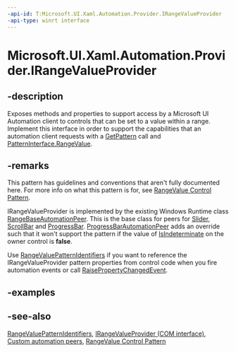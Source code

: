 ```yaml
---
-api-id: T:Microsoft.UI.Xaml.Automation.Provider.IRangeValueProvider
-api-type: winrt interface
---
```


<!-- Interface syntax.
public interface IRangeValueProvider : 
-->

# Microsoft.UI.Xaml.Automation.Provider.IRangeValueProvider

## -description
Exposes methods and properties to support access by a Microsoft UI Automation client to controls that can be set to a value within a range. Implement this interface in order to support the capabilities that an automation client requests with a [GetPattern](/uwp/api/windows.ui.xaml.automation.peers.automationpeer.getpattern(windows.ui.xaml.automation.peers.patterninterface)) call and [PatternInterface.RangeValue](../microsoft.ui.xaml.automation.peers/patterninterface.md).

## -remarks
This pattern has guidelines and conventions that aren't fully documented here. For more info on what this pattern is for, see [RangeValue Control Pattern](/windows/desktop/WinAuto/uiauto-implementingrangevalue).

IRangeValueProvider is implemented by the existing Windows Runtime class [RangeBaseAutomationPeer](../microsoft.ui.xaml.automation.peers/rangebaseautomationpeer.md). This is the base class for peers for [Slider](../microsoft.ui.xaml.controls/slider.md), [ScrollBar](../microsoft.ui.xaml.controls.primitives/scrollbar.md) and [ProgressBar](../microsoft.ui.xaml.controls/progressbar.md). [ProgressBarAutomationPeer](../microsoft.ui.xaml.automation.peers/progressbarautomationpeer.md) adds an override such that it won't support the pattern if the value of [IsIndeterminate](../microsoft.ui.xaml.controls/progressbar_isindeterminate.md) on the owner control is **false**.

Use [RangeValuePatternIdentifiers](../microsoft.ui.xaml.automation/rangevaluepatternidentifiers.md) if you want to reference the IRangeValueProvider pattern properties from control code when you fire automation events or call [RaisePropertyChangedEvent](/uwp/api/windows.ui.xaml.automation.peers.automationpeer.raisepropertychangedevent(windows.ui.xaml.automation.automationproperty,system.object,system.object)).

## -examples

## -see-also
[RangeValuePatternIdentifiers](../microsoft.ui.xaml.automation/rangevaluepatternidentifiers.md), [IRangeValueProvider (COM interface)](/windows/desktop/api/uiautomationcore/nn-uiautomationcore-irangevalueprovider), [Custom automation peers](/windows/uwp/accessibility/custom-automation-peers), [RangeValue Control Pattern](/windows/desktop/WinAuto/uiauto-implementingrangevalue)
